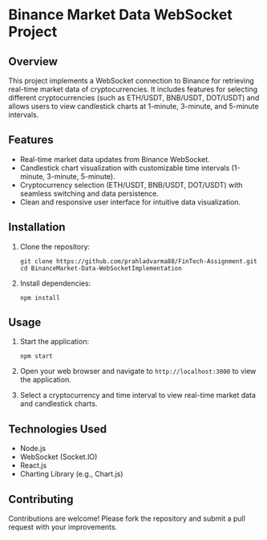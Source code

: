 # Binance Market Data WebSocket Project

## Overview
This project implements a WebSocket connection to Binance for retrieving real-time market data of cryptocurrencies. It includes features for selecting different cryptocurrencies (such as ETH/USDT, BNB/USDT, DOT/USDT) and allows users to view candlestick charts at 1-minute, 3-minute, and 5-minute intervals.

## Features
- Real-time market data updates from Binance WebSocket.
- Candlestick chart visualization with customizable time intervals (1-minute, 3-minute, 5-minute).
- Cryptocurrency selection (ETH/USDT, BNB/USDT, DOT/USDT) with seamless switching and data persistence.
- Clean and responsive user interface for intuitive data visualization.

## Installation
1. Clone the repository:
   ```
   git clone https://github.com/prahladvarma88/FinTech-Assignment.git
   cd BinanceMarket-Data-WebSocketImplementation
   ```

2. Install dependencies:
   ```
   npm install
   ```

## Usage
1. Start the application:
   ```
   npm start
   ```

2. Open your web browser and navigate to `http://localhost:3000` to view the application.

3. Select a cryptocurrency and time interval to view real-time market data and candlestick charts.

## Technologies Used
- Node.js
- WebSocket (Socket.IO)
- React.js
- Charting Library (e.g., Chart.js)

## Contributing
Contributions are welcome! Please fork the repository and submit a pull request with your improvements.


